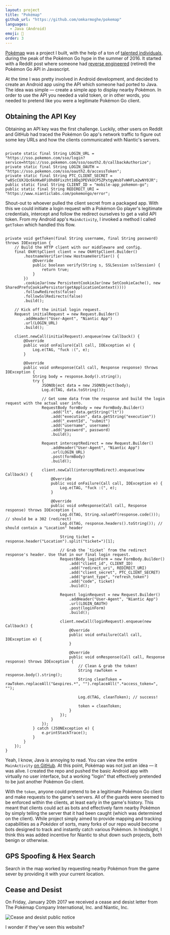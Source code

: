 ```yaml
---
layout: project
title: "Pokémap"
github_url: "https://github.com/omkarmoghe/pokemap"
languages:
  - Java (Android)
emoji: 🔎
order: 3
---
```


[Pokémap](http://pokemapgo.xyz/) was a project I built, with the help of a ton of [talented individuals](https://github.com/omkarmoghe/Pokemap/graphs/contributors), during the peak of the Pokémon Go hype in the summer of 2016. It started with a Reddit post where someone had [reverse engineered](https://github.com/AHAAAAAAA/PokemonGo-Map/) (retired) the Pokémon Go API in Javascript.

At the time I was pretty involved in Android development, and decided to create an Android app using the API which someone had ported to Java. The idea was simple &mdash; create a simple app to display nearby Pokémon. In order to use the API you needed a valid token, or in other words, you needed to pretend like you were a legitimate Pokémon Go client.

## Obtaining the API Key

Obtaining an API key was the first challenge. Luckily, other users on Reddit and GitHub had traced the Pokémon Go app's network traffic to figure out some key URLs and how the clients communicated with Niantic's servers.

<pre><code class=java>
private static final String LOGIN_URL = "https://sso.pokemon.com/sso/login?service=https://sso.pokemon.com/sso/oauth2.0/callbackAuthorize";
private static final String LOGIN_OAUTH = "https://sso.pokemon.com/sso/oauth2.0/accessToken";
private static final String PTC_CLIENT_SECRET = "w8ScCUXJQc6kXKw8FiOhd8Fixzht18Dq3PEVkUCP5ZPxtgyWsbTvWHFLm2wNY0JR";
public static final String CLIENT_ID = "mobile-app_pokemon-go";
public static final String REDIRECT_URI = "https://www.nianticlabs.com/pokemongo/error";
</code></pre>

Shout-out to whoever pulled the client secret from a packaged app. With this we could initiate a login request with a Pokémon Go player's legitimate credentials, intercept and follow the redirect ourselves to get a valid API token. From my Android app's `MainActivity`, I invoked a method I called `getToken` which handled this flow.

<pre><code class=java>
private void getToken(final String username, final String password) throws IOException {
    // Build the HTTP client with our middleware and config.
    final OkHttpClient client = new OkHttpClient.Builder()
        .hostnameVerifier(new HostnameVerifier() {
            @Override
            public boolean verify(String s, SSLSession sslSession) {
                return true;
            }
        })
        .cookieJar(new PersistentCookieJar(new SetCookieCache(), new SharedPrefsCookiePersistor(getApplicationContext())))
        .followRedirects(false)
        .followSslRedirects(false)
        .build();

    // Kick off the initial login request.
    Request initialRequest = new Request.Builder()
        .addHeader("User-Agent", "Niantic App")
        .url(LOGIN_URL)
        .build();

    client.newCall(initialRequest).enqueue(new Callback() {
        @Override
        public void onFailure(Call call, IOException e) {
            Log.e(TAG, "fuck :(", e);
        }

        @Override
        public void onResponse(Call call, Response response) throws IOException {
            String body = response.body().string();
            try {
                JSONObject data = new JSONObject(body);
                Log.d(TAG, data.toString());

                // Get some data from the response and build the login request with the actual user info.
                RequestBody formBody = new FormBody.Builder()
                    .add("lt", data.getString("lt"))
                    .add("execution", data.getString("execution"))
                    .add("_eventId", "submit")
                    .add("username", username)
                    .add("password", password)
                    .build();

                Request interceptRedirect = new Request.Builder()
                    .addHeader("User-Agent", "Niantic App")
                    .url(LOGIN_URL)
                    .post(formBody)
                    .build();

                client.newCall(interceptRedirect).enqueue(new Callback() {
                    @Override
                    public void onFailure(Call call, IOException e) {
                        Log.e(TAG, "fuck :(", e);
                    }

                    @Override
                    public void onResponse(Call call, Response response) throws IOException {
                        Log.d(TAG, String.valueOf(response.code())); // should be a 302 (redirect)
                        Log.d(TAG, response.headers().toString()); // should contain a "Location" header

                        String ticket = response.header("Location").split("ticket=")[1];

                        // Grab the `ticket` from the redirect response's header. Use that in our final login request.
                        RequestBody loginForm = new FormBody.Builder()
                            .add("client_id", CLIENT_ID)
                            .add("redirect_uri", REDIRECT_URI)
                            .add("client_secret", PTC_CLIENT_SECRET)
                            .add("grant_type", "refresh_token")
                            .add("code", ticket)
                            .build();

                        Request loginRequest = new Request.Builder()
                            .addHeader("User-Agent", "Niantic App")
                            .url(LOGIN_OAUTH)
                            .post(loginForm)
                            .build();

                        client.newCall(loginRequest).enqueue(new Callback() {
                            @Override
                            public void onFailure(Call call, IOException e) {
                            }

                            @Override
                            public void onResponse(Call call, Response response) throws IOException {
                                // Clean & grab the token!
                                String rawToken = response.body().string();
                                String cleanToken = rawToken.replaceAll("&expires.*", "").replaceAll(".*access_token=", "");

                                Log.d(TAG, cleanToken); // success!

                                token = cleanToken;
                            }
                        });
                    }
                });
            } catch (JSONException e) {
                e.printStackTrace();
            }
        }
    });
}
</code></pre>

Yeah, I know, Java is annoying to read. You can view the entire `MainActivity` [on GitHub](https://github.com/omkarmoghe/Pokemap/blob/b668cc89e2b8230a2fb19c33fa3bc9aeb5771a53/app/src/main/java/com/omkarmoghe/pokemap/MainActivity.java). At this point, Pokémap was not just an idea &mdash; it was alive. I created the repo and pushed the basic Android app with virtually no user interface, but a working "login" that effectively pretended to be just another Pokémon Go client.

With the `token`, anyone could pretend to be a legitimate Pokémon Go client and make requests to the game's servers. All of the guards were seemed to be enforced within the clients, at least early in the game's history. This meant that clients could act as bots and effectively farm nearby Pokémon by simply telling the server that it had been caught (which was determined on the client). While project simply aimed to provide mapping and tracking capabilities as a _Pokédex_ of sorts, many forks of our repo would become bots designed to track and instantly catch various Pokémon. In hindsight, I think this was added incentive for Niantic to shut down such projects, both benign or otherwise.

## GPS Spoofing & Hex Search

Search in the map worked by requesting nearby Pokémon from the game sever by providing it with your current location.

## Cease and Desist

On Friday, January 20th 2017 we received a cease and desist letter from The Pokémap Company International, Inc. and Niantic, Inc.

![Cease and desist public notice](https://i.imgur.com/Pr9zqY4.png)

I wonder if they've seen this website?
